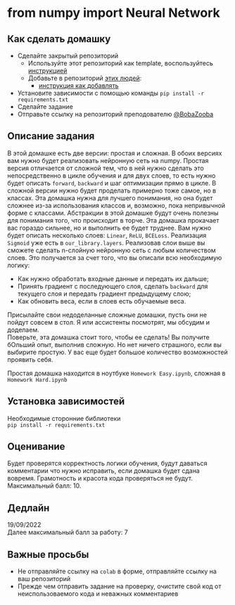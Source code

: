# from numpy import Neural Network

## Как сделать домашку
- Сделайте закрытый репозиторий
  - Используйте этот репозиторий как template, воспользуйтесь [инструкцией](https://docs.github.com/en/repositories/creating-and-managing-repositories/creating-a-repository-from-a-template)
  - Добавьте в репозиторий [этих людей](https://github.com/BobaZooba/DeepNLP#%D0%BA%D0%BE%D0%BC%D0%B0%D0%BD%D0%B4%D0%B0-%D0%BA%D1%83%D1%80%D1%81%D0%B0):
    - [инструкция как добавлять](https://docs.github.com/en/account-and-profile/setting-up-and-managing-your-personal-account-on-github/managing-access-to-your-personal-repositories/inviting-collaborators-to-a-personal-repository)
- Установите зависимости с помощью команды ```pip install -r requirements.txt```
- Сделайте задание
- Отправьте ссылку на репозиторий преподователю [@BobaZooba](https://github.com/BobaZooba)

## Описание задания
В этой домашке есть две версии: простая и сложная. 
В обоих версиях вам нужно будет реализовать нейронную сеть на numpy. 
Простая версия отличается от сложной тем, что в ней нужно сделать это непосредственно в цикле обучения и для двух слоев, 
то есть нужно будет описать `forward`, `backward` и шаг оптимизации прямо в цикле. 
В сложной версии нужно будет проделать примерно тоже самое, но в классах. Эта домашка нужна для лучшего понимания, но она будет сложнее из-за использования классов и, возможно, пока непривычной форме с классами.
Абстракции в этой домашке будут очень полезны для понимания того, что происходит в торче. Эта домашка прокачает вас гораздо сильнее, но и выполнить ее будет труднее. Вам нужно будет описать несколько слоев: `Linear`, `ReLU`, `BCELoss`.  Реализация `Sigmoid` уже есть в `our_library.layers`. Реализовав слои выше вы сможете сделать n-слойную нейронную сеть с любым количеством слоев. Это получается за счет того, что вы описали всю необходимую логику:
- Как нужно обработать входные данные и передать их дальше;
- Принять градиент с последующего слоя, сделать `backward` для текущего слоя и передать градиент предыдущему слою;
- Как обновить веса, если в слоев есть обучаемые веса.

Присылайте свои недоделанные сложные домашки, пусть они не пойдут совсем в стол. Я или ассистенты посмотрят, мы обсудим и доделаем.  
Поверьте, эта домашка стоит того, чтобы ее сделать! Вы получите бОльший опыт, выполнив сложную. Но нет ничего страшного, если вы выбирите простую. 
У вас еще будет большое количество возможностей проявить себя.

Простая домашка находится в ноутбуке `Homework Easy.ipynb`, сложная в `Homework Hard.ipynb`

## Установка зависимостей
Необходимые сторонние библиотеки  
`pip install -r requirements.txt`

## Оценивание
Будет проверятся корректность логики обучения, 
будут даваться комментарии что нужно исправить, 
если домашка будет сдана вовремя. 
Грамотность и красота кода проверяться не будут.
Максимальный балл: 10.

## Дедлайн
19/09/2022  
Далее максимальный балл за работу: 7

## Важные просьбы
- Не отправляйте ссылку на `colab` в форме, отправляйте ссылку на ваш репозиторий
- Прежде чем отправить задание на проверку, очистите свой код от неиспользоваемого кода и неважных комментариев
